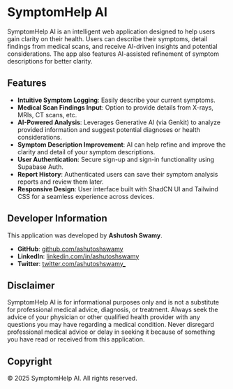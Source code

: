 # SymptomHelp AI

SymptomHelp AI is an intelligent web application designed to help users gain clarity on their health. Users can describe their symptoms, detail findings from medical scans, and receive AI-driven insights and potential considerations. The app also features AI-assisted refinement of symptom descriptions for better clarity.

## Features

- **Intuitive Symptom Logging**: Easily describe your current symptoms.
- **Medical Scan Findings Input**: Option to provide details from X-rays, MRIs, CT scans, etc.
- **AI-Powered Analysis**: Leverages Generative AI (via Genkit) to analyze provided information and suggest potential diagnoses or health considerations.
- **Symptom Description Improvement**: AI can help refine and improve the clarity and detail of your symptom descriptions.
- **User Authentication**: Secure sign-up and sign-in functionality using Supabase Auth.
- **Report History**: Authenticated users can save their symptom analysis reports and review them later.
- **Responsive Design**: User interface built with ShadCN UI and Tailwind CSS for a seamless experience across devices.

## Developer Information

This application was developed by **Ashutosh Swamy**.

- **GitHub**: [github.com/ashutoshswamy](https://github.com/ashutoshswamy)
- **LinkedIn**: [linkedin.com/in/ashutoshswamy](https://linkedin.com/in/ashutoshswamy)
- **Twitter**: [twitter.com/ashutoshswamy\_](https://twitter.com/ashutoshswamy_)

## Disclaimer

SymptomHelp AI is for informational purposes only and is not a substitute for professional medical advice, diagnosis, or treatment. Always seek the advice of your physician or other qualified health provider with any questions you may have regarding a medical condition. Never disregard professional medical advice or delay in seeking it because of something you have read or received from this application.

## Copyright

&copy; 2025 SymptomHelp AI. All rights reserved.
